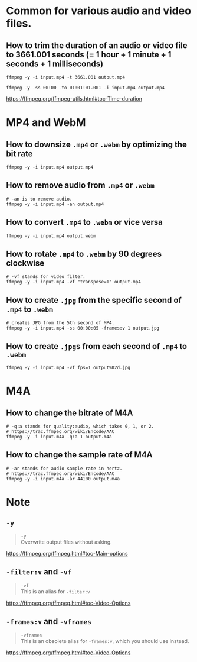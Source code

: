 # Common for various audio and video files.

## How to trim the duration of an audio or video file to 3661.001 seconds (= 1 hour + 1 minute + 1 seconds + 1 milliseconds)
```shell
ffmpeg -y -i input.mp4 -t 3661.001 output.mp4
```
```shell
ffmpeg -y -ss 00:00 -to 01:01:01.001 -i input.mp4 output.mp4
```
https://ffmpeg.org/ffmpeg-utils.html#toc-Time-duration

# MP4 and WebM
## How to downsize `.mp4` or `.webm` by optimizing the bit rate
```shell
ffmpeg -y -i input.mp4 output.mp4
```

## How to remove audio from `.mp4` or `.webm`
```shell
# -an is to remove audio.
ffmpeg -y -i input.mp4 -an output.mp4
```

## How to convert `.mp4` to `.webm` or vice versa
```shell
ffmpeg -y -i input.mp4 output.webm
```

## How to rotate `.mp4` to `.webm` by 90 degrees clockwise
```shell
# -vf stands for video filter.
ffmpeg -y -i input.mp4 -vf "transpose=1" output.mp4
```

## How to create `.jpg` from the specific second of `.mp4` to `.webm`
```shell
# creates JPG from the 5th second of MP4.
ffmpeg -y -i input.mp4 -ss 00:00:05 -frames:v 1 output.jpg
```

## How to create `.jpg`s from each second of `.mp4` to `.webm`
```shell
ffmpeg -y -i input.mp4 -vf fps=1 output%02d.jpg
```

# M4A
## How to change the bitrate of M4A
```shell
# -q:a stands for quality:audio, which takes 0, 1, or 2.
# https://trac.ffmpeg.org/wiki/Encode/AAC
ffmpeg -y -i input.m4a -q:a 1 output.m4a
```

## How to change the sample rate of M4A
```shell
# -ar stands for audio sample rate in hertz.
# https://trac.ffmpeg.org/wiki/Encode/AAC
ffmpeg -y -i input.m4a -ar 44100 output.m4a
```

# Note
## `-y`
> `-y`<br>
> Overwrite output files without asking.

https://ffmpeg.org/ffmpeg.html#toc-Main-options

## `-filter:v` and `-vf`
> `-vf`<br>
> This is an alias for `-filter:v`

https://ffmpeg.org/ffmpeg.html#toc-Video-Options

## `-frames:v` and `-vframes`
> `-vframes`<br>
> This is an obsolete alias for `-frames:v`, which you should use instead.

https://ffmpeg.org/ffmpeg.html#toc-Video-Options

